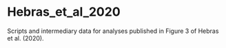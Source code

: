 # Hebras_et_al_2020
Scripts and intermediary data for analyses published in Figure 3 of Hebras et al. (2020).

